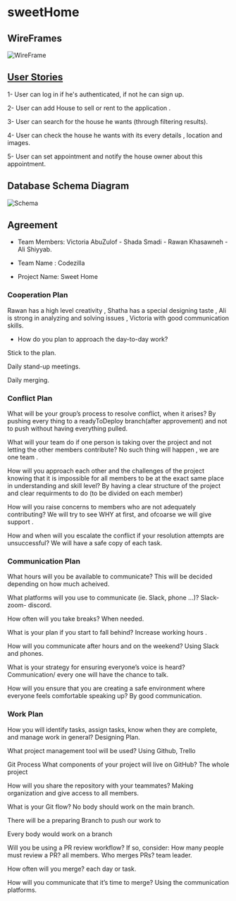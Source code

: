# sweetHome

## WireFrames
![WireFrame](https://user-images.githubusercontent.com/81149514/134324511-3c7be85c-4395-43f4-828b-2c8eb9bc5083.PNG)

## [User Stories](https://trello.com/b/G1rnEnjg/sweet-home)


1- User can log in if he's authenticated, if not  he can sign up.

2- User can add House to sell or rent to the application .

3- User can search for the house he wants (through filtering results).

4- User can check the house he wants with its every details , location and images.

5- User can set appointment and notify the house owner about this appointment.


## Database Schema Diagram
![Schema](https://user-images.githubusercontent.com/81149514/134328713-caf15481-b37f-4d64-8fb5-b506b6464eeb.PNG)



## Agreement

* Team Members: Victoria AbuZulof - Shada Smadi - Rawan Khasawneh - Ali Shiyyab.

* Team Name : Codezilla

* Project Name: Sweet Home

### Cooperation Plan

Rawan has a high level creativity , Shatha has a special designing taste , Ali is strong in analyzing and solving issues , Victoria with good communication skills.

* How do you plan to approach the day-to-day work?

Stick to the plan.

Daily stand-up meetings.

Daily merging.

### Conflict Plan

What will be your group’s process to resolve conflict, when it arises?
By pushing every thing to a readyToDeploy branch(after approvement) and not to push without having everything pulled.

What will your team do if one person is taking over the project and not letting the other members contribute?
No such thing will happen , we are one team .

How will you approach each other and the challenges of the project knowing that it is impossible for all members to be at the exact same place in understanding and skill level?
By having a clear structure of the project and clear requirments to do (to be divided on each member)

How will you raise concerns to members who are not adequately contributing?
We will try to see WHY at first, and ofcoarse we will give support .

How and when will you escalate the conflict if your resolution attempts are unsuccessful?
We will have a safe copy of each task.

### Communication Plan
What hours will you be available to communicate?
This will be decided depending on how much acheived.

What platforms will you use to communicate (ie. Slack, phone …)?
Slack- zoom- discord.

How often will you take breaks?
When needed.

What is your plan if you start to fall behind?
Increase working hours .

How will you communicate after hours and on the weekend?
Using Slack and phones.

What is your strategy for ensuring everyone’s voice is heard?
Communication/ every one will have the chance to talk.

How will you ensure that you are creating a safe environment where everyone feels comfortable speaking up?
By good communication.

### Work Plan
How you will identify tasks, assign tasks, know when they are complete, and manage work in general?
Designing Plan.

What project management tool will be used?
Using Github, Trello

Git Process
What components of your project will live on GitHub?
The whole project

How will you share the repository with your teammates?
Making organization and give access to all members.

What is your Git flow?
No body should work on the main branch.

There will be a preparing Branch to push our work to

Every body would work on a branch

Will you be using a PR review workflow? If so, consider: How many people must review a PR? all members.
Who merges PRs? team leader.

How often will you merge? each day or task.

How will you communicate that it’s time to merge? Using the communication platforms.

